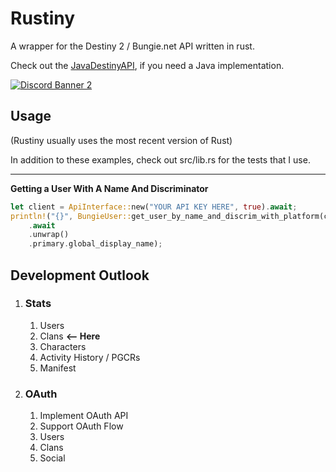 # Rustiny
A wrapper for the Destiny 2 / Bungie.net API written in rust.

Check out the [JavaDestinyAPI](https://github.com/dec4234/JavaDestinyAPI), if you need a Java implementation.

[![Discord Banner 2](https://discordapp.com/api/guilds/847480795232993280/widget.png?style=banner2)](https://discord.gg/dvZmP92d4h)

## Usage
(Rustiny usually uses the most recent version of Rust)

In addition to these examples, check out src/lib.rs for the tests that I use.

____

**Getting a User With A Name And Discriminator**
```rust
let client = ApiInterface::new("YOUR API KEY HERE", true).await;
println!("{}", BungieUser::get_user_by_name_and_discrim_with_platform(client, String::from("dec4234#9904"), DestinyPlatform::All)
    .await
    .unwrap()
    .primary.global_display_name);
```

## Development Outlook
1. ### Stats
   1. Users
   2. Clans **<-- Here**
   3. Characters
   4. Activity History / PGCRs
   5. Manifest
2. ### OAuth
   1. Implement OAuth API
   2. Support OAuth Flow
   3. Users
   4. Clans
   5. Social


